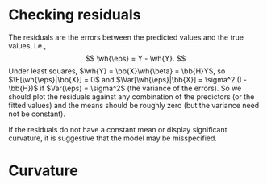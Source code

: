 
# Checking residuals 

The residuals are the errors between the predicted values and the true values, i.e., 
$$
\wh{\eps} = Y - \wh{Y}.
$$
Under least squares, $\wh{Y} = \bb{X}\wh{\beta} = \bb{H}Y$, so $\E[\wh{\eps}|\bb{X}] = 0$ and $\Var[\wh{\eps}|\bb{X}] = \sigma^2 (I - \bb{H})$ if $Var(\eps) = \sigma^2$ (the variance of the errors). So we should plot the residuals against any combination of the predictors (or the fitted values) and the means should be roughly zero (but the variance need not be constant). 

If the residuals do not have a constant mean or display significant curvature, it is suggestive that the model may be misspecified. 

# Curvature 

